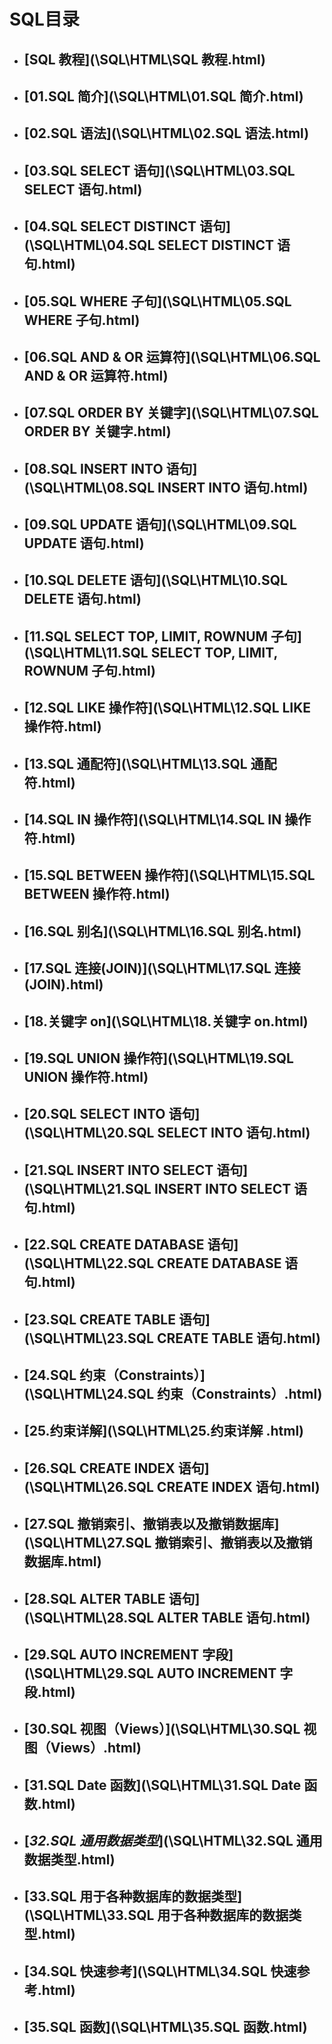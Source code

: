 # SQL目录

- ## [SQL 教程](\SQL\HTML\SQL 教程.html)

- ## [01.SQL 简介](\SQL\HTML\01.SQL 简介.html)

- ## [02.SQL 语法](\SQL\HTML\02.SQL 语法.html)

- ## [03.SQL SELECT 语句](\SQL\HTML\03.SQL SELECT 语句.html)

- ## [04.SQL SELECT DISTINCT 语句](\SQL\HTML\04.SQL SELECT DISTINCT 语句.html)

- ## [05.SQL WHERE 子句](\SQL\HTML\05.SQL WHERE 子句.html)

- ## [06.SQL AND & OR 运算符](\SQL\HTML\06.SQL AND & OR 运算符.html)

- ## [07.SQL ORDER BY 关键字](\SQL\HTML\07.SQL ORDER BY 关键字.html)

- ## [08.SQL INSERT INTO 语句](\SQL\HTML\08.SQL INSERT INTO 语句.html)

- ## [09.SQL UPDATE 语句](\SQL\HTML\09.SQL UPDATE 语句.html)

- ## [10.SQL DELETE 语句](\SQL\HTML\10.SQL DELETE 语句.html)

- ## [11.SQL SELECT TOP, LIMIT, ROWNUM 子句](\SQL\HTML\11.SQL SELECT TOP, LIMIT, ROWNUM 子句.html)

- ## [12.SQL LIKE 操作符](\SQL\HTML\12.SQL LIKE 操作符.html)

- ## [13.SQL 通配符](\SQL\HTML\13.SQL 通配符.html)

- ## [14.SQL IN 操作符](\SQL\HTML\14.SQL IN 操作符.html)

- ## [15.SQL BETWEEN 操作符](\SQL\HTML\15.SQL BETWEEN 操作符.html)

- ## [16.SQL 别名](\SQL\HTML\16.SQL 别名.html)

- ## [17.SQL 连接(JOIN)](\SQL\HTML\17.SQL 连接(JOIN).html)

- ## [18.关键字 on](\SQL\HTML\18.关键字 on.html)

- ## [19.SQL UNION 操作符](\SQL\HTML\19.SQL UNION 操作符.html)

- ## [20.SQL SELECT INTO 语句](\SQL\HTML\20.SQL SELECT INTO 语句.html)

- ## [21.SQL INSERT INTO SELECT 语句](\SQL\HTML\21.SQL INSERT INTO SELECT 语句.html)

- ## [22.SQL CREATE DATABASE 语句](\SQL\HTML\22.SQL CREATE DATABASE 语句.html)

- ## [23.SQL CREATE TABLE 语句](\SQL\HTML\23.SQL CREATE TABLE 语句.html)

- ## [24.SQL 约束（Constraints）](\SQL\HTML\24.SQL 约束（Constraints）.html)

- ## [25.约束详解](\SQL\HTML\25.约束详解 .html)

- ## [26.SQL CREATE INDEX 语句](\SQL\HTML\26.SQL CREATE INDEX 语句.html)

- ## [27.SQL 撤销索引、撤销表以及撤销数据库](\SQL\HTML\27.SQL 撤销索引、撤销表以及撤销数据库.html)

- ## [28.SQL ALTER TABLE 语句](\SQL\HTML\28.SQL ALTER TABLE 语句.html)

- ## [29.SQL AUTO INCREMENT 字段](\SQL\HTML\29.SQL AUTO INCREMENT 字段.html)

- ## [30.SQL 视图（Views）](\SQL\HTML\30.SQL 视图（Views）.html)

- ## [31.SQL Date 函数](\SQL\HTML\31.SQL Date 函数.html)

- ## [*32.SQL 通用数据类型*](\SQL\HTML\32.SQL 通用数据类型.html)

- ## [33.SQL 用于各种数据库的数据类型](\SQL\HTML\33.SQL 用于各种数据库的数据类型.html)

- ## [34.SQL 快速参考](\SQL\HTML\34.SQL 快速参考.html)

- ## [35.SQL 函数](\SQL\HTML\35.SQL 函数.html)

  ## 